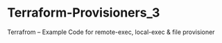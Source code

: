 # Terraform-Provisioners_3
Terrafrom – Example Code for remote-exec, local-exec &amp; file provisioner
